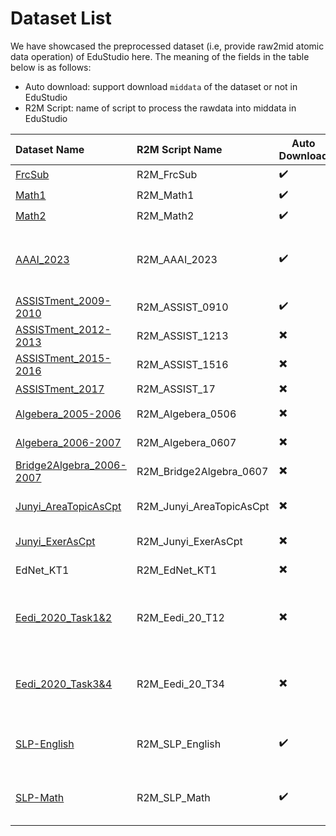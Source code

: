 # Dataset List

We have showcased the preprocessed dataset (i.e, provide raw2mid atomic data operation) of EduStudio here. The meaning of the fields in the table below is as follows:

- Auto download: support download `middata` of the dataset  or not in EduStudio
- R2M Script: name of script to process the rawdata into middata  in EduStudio



| Dataset Name                                                 | R2M Script Name          | Auto Download |                             Note                             |
| :----------------------------------------------------------- | :----------------------- | ------------- | :----------------------------------------------------------: |
| [FrcSub](http://staff.ustc.edu.cn/~qiliuql/data/math2015.rar) | R2M_FrcSub               | ✔️             |                                                              |
| [Math1](http://staff.ustc.edu.cn/~qiliuql/data/math2015.rar) | R2M_Math1                | ✔️             |                                                              |
| [Math2](http://staff.ustc.edu.cn/~qiliuql/data/math2015.rar) | R2M_Math2                | ✔️             |                                                              |
| [AAAI_2023](https://docs.google.com/forms/d/e/1FAIpQLScWjxiXdSMAKBtlPJZm9MsudUG9CQS16lT0GVfajpVj-mWReA/viewform?pli=1) | R2M_AAAI_2023            | ✔️             | [AAAI2023 Global Knowledge Tracing Challenge](https://ai4ed.cc/competitions/aaai2023competition) |
| [ASSISTment_2009-2010](https://drive.google.com/file/d/0B2X0QD6q79ZJUFU1cjYtdGhVNjg/view?resourcekey=0-OyI8ZWxtGSAzhodUIcMf_g) | R2M_ASSIST_0910          | ✔️             |                                                              |
| [ASSISTment_2012-2013](https://sites.google.com/site/assistmentsdata/datasets/2012-13-school-data-with-affect) | R2M_ASSIST_1213          | ✖️             |                                                              |
| [ASSISTment_2015-2016](https://sites.google.com/site/assistmentsdata/datasets/2015-assistments-skill-builder-data) | R2M_ASSIST_1516          | ✖️             |                                                              |
| [ASSISTment_2017](https://sites.google.com/view/assistmentsdatamining/dataset) | R2M_ASSIST_17            | ✖️             |                                                              |
| [Algebera_2005-2006](https://pslcdatashop.web.cmu.edu/KDDCup/downloads.jsp) | R2M_Algebera_0506        | ✖️             | [KDD Cup 2010](https://pslcdatashop.web.cmu.edu/KDDCup/rules_data_format.jsp) |
| [Algebera_2006-2007](https://pslcdatashop.web.cmu.edu/KDDCup/downloads.jsp) | R2M_Algebera_0607        | ✖️             | [KDD Cup 2010](https://pslcdatashop.web.cmu.edu/KDDCup/rules_data_format.jsp) |
| [Bridge2Algebra_2006-2007](https://pslcdatashop.web.cmu.edu/KDDCup/downloads.jsp) | R2M_Bridge2Algebra_0607  | ✖️             | [KDD Cup 2010](https://pslcdatashop.web.cmu.edu/KDDCup/rules_data_format.jsp) |
| [Junyi_AreaTopicAsCpt](https://pslcdatashop.web.cmu.edu/Project?id=244) | R2M_Junyi_AreaTopicAsCpt | ✖️             |                 Area&Topic field as concept                  |
| [Junyi_ExerAsCpt](https://pslcdatashop.web.cmu.edu/Project?id=244) | R2M_Junyi_ExerAsCpt      | ✖️             |                     Exercice as concept                      |
| EdNet_KT1                                                    | R2M_EdNet_KT1            | ✖️             | [download1](http://bit.ly/ednet-content), [download2](http://bit.ly/ednet-content) |
| [Eedi_2020_Task1&2](https://dqanonymousdata.blob.core.windows.net/neurips-public/data.zip) | R2M_Eedi_20_T12          | ✖️             | [NeurIPS 2020 Education Challenge: Task1&2](https://eedi.com/projects/neurips-education-challenge) |
| [Eedi_2020_Task3&4](https://dqanonymousdata.blob.core.windows.net/neurips-public/data.zip) | R2M_Eedi_20_T34          | ✖️             | [NeurIPS 2020 Education Challenge: Task3&4](https://eedi.com/projects/neurips-education-challenge) |
| [SLP-English](https://aic-fe.bnu.edu.cn/en/data/index.html)  | R2M_SLP_English          | ✔️             | [[paper](https://aic-fe.bnu.edu.cn/fj/2021-ICCE-SLP.pdf)\], Smart Learning Partner |
| [SLP-Math](https://aic-fe.bnu.edu.cn/en/data/index.html)     | R2M_SLP_Math             | ✔️             | [[paper](https://aic-fe.bnu.edu.cn/fj/2021-ICCE-SLP.pdf)\], Smart Learning Partner |
